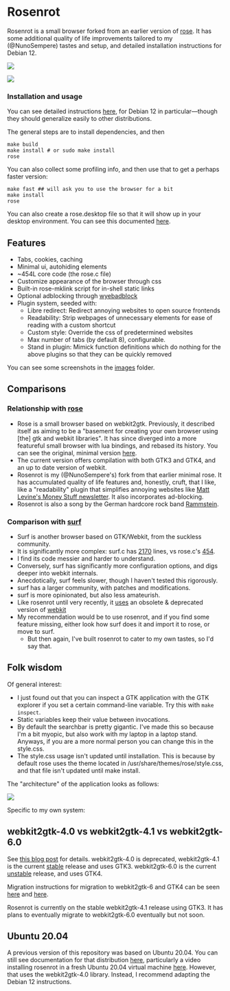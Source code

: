 # Rosenrot

Rosenrot is a small browser forked from an earlier version of [rose](https://github.com/mini-rose/rose). It has some additional quality of life improvements tailored to my (@NunoSempere) tastes and setup, and detailed installation instructions for Debian 12.

![](https://raw.githubusercontent.com/NunoSempere/rosenrot-browser/master/images/7-hello-world-search.png)

![](https://raw.githubusercontent.com/NunoSempere/rosenrot-browser/master/images/6-hello-world.png)

### Installation and usage

You can see detailed instructions [here](./user-scripts/debian-12/install-with-dependencies.sh), for Debian 12 in particular—though they should generalize easily to other distributions. 

The general steps are to install dependencies, and then

```
make build
make install # or sudo make install
rose
```

You can also collect some profiling info, and then use that to get a perhaps faster version:

```
make fast ## will ask you to use the browser for a bit
make install
rose
```

You can also create a rose.desktop file so that it will show up in your desktop environment. You can see this documented [here](./user-scripts/debian-12/install-with-dependencies.sh).

## Features

- Tabs, cookies, caching
- Minimal ui, autohiding elements
- ~454L core code (the rose.c file)
- Customize appearance of the browser through css
- Built-in rose-mklink script for in-shell static links
- Optional adblocking through [wyebadblock](https://github.com/jun7/wyebadblock)
- Plugin system, seeded with:
  - Libre redirect: Redirect annoying websites to open source frontends
  - Readability: Strip webpages of unnecessary elements for ease of reading with a custom shortcut
  - Custom style: Override the css of predetermined websites
  - Max number of tabs (by default 8), configurable.
  - Stand in plugin: Mimick function definitions which do nothing for the above plugins so that they can be quickly removed

You can see some screenshots in the [images](./images) folder.

## Comparisons 

### Relationship with [rose](https://github.com/mini-rose/rose)

- Rose is a small browser based on webkit2gtk. Previously, it described itself as aiming to be a "basement for creating your own browser using [the] gtk and webkit libraries". It has since diverged into a more featureful small browser with lua bindings, and rebased its history. You can see the original, minimal version [here](https://github.com/NunoSempere/rosenrot-browser/blob/a45d1c70f58586fed97df70650e5d066b73d0a0d/rose.c).
- The current version offers compilation with both GTK3 and GTK4, and an up to date version of webkit.
- Rosenrot is my (@NunoSempere's) fork from that earlier minimal rose. It has accumulated quality of life features and, honestly, cruft, that I like, like a "readability" plugin that simplifies annoying websites like [Matt Levine's Money Stuff newsletter](https://www.bloomberg.com/opinion/articles/2022-10-18/matt-levine-s-money-stuff-credit-suisse-was-a-reverse-meme-stock). It also incorporates ad-blocking.
- Rosenrot is also a song by the German hardcore rock band [Rammstein](https://www.youtube.com/watch?v=af59U2BRRAU).

### Comparison with [surf](https://git.suckless.org/surf/file/surf.c.html)

- Surf is another browser based on GTK/Webkit, from the suckless community. 
- It is significantly more complex: surf.c has [2170](https://git.suckless.org/surf/file/surf.c.html) lines, vs rose.c's [454](https://git.nunosempere.com/open.source/rosenrot/src/branch/master/rose.c).
- I find its code messier and harder to understand.
- Conversely, surf has significantly more configuration options, and digs deeper into webkit internals.
- Anecdotically, surf feels slower, though I haven't tested this rigorously.
- surf has a larger community, with patches and modifications.
- surf is more opinionated, but also less amateurish.
- Like rosenrot until very recently, it [uses](https://git.suckless.org/surf/file/config.mk.html#l15) an obsolete & deprecated version of [webkit](https://blogs.gnome.org/mcatanzaro/2023/03/21/webkitgtk-api-for-gtk-4-is-now-stable/)
- My recommendation would be to use rosenrot, and if you find some feature missing, either look how surf does it and import it to rose, or move to surf.
  - But then again, I've built rosenrot to cater to my own tastes, so I'd say that.

## Folk wisdom

Of general interest:

- I just found out that you can inspect a GTK application with the GTK explorer if you set a certain command-line variable. Try this with `make inspect`.
- Static variables keep their value between invocations.
- By default the searchbar is pretty gigantic. I've made this so because I'm a bit myopic, but also work with my laptop in a laptop stand. Anyways, if you are a more normal person you can change this in the style.css.
- The style.css usage isn't updated until installation. This is because by default rose uses the theme located in /usr/share/themes/rose/style.css, and that file isn't updated until make install.

The "architecture" of the application looks as follows:

![](https://raw.githubusercontent.com/NunoSempere/rosenrot-browser/master/images/0-architecture.png)

Specific to my own system:

## webkit2gtk-4.0 vs webkit2gtk-4.1 vs webkit2gtk-6.0

See [this blog post](https://blogs.gnome.org/mcatanzaro/2023/03/21/webkitgtk-api-for-gtk-4-is-now-stable/) for details. webkit2gtk-4.0  is deprecated, webkit2gtk-4.1 is the current [stable](https://webkitgtk.org/reference/webkit2gtk/stable/index.html) release and uses GTK3. webkit2gtk-6.0 is the current [unstable](https://webkitgtk.org/reference/webkitgtk/unstable/index.html) release, and uses GTK4.

Migration instructions for migration to webkit2gtk-6 and GTK4 can be seen [here](https://github.com/WebKit/WebKit/blob/ed1422596dce5ff012e64a38faf402ac1674fc7e/Source/WebKit/gtk/migrating-to-webkitgtk-6.0.md) and [here](https://docs.gtk.org/gtk4/migrating-3to4.html).

Rosenrot is currently on the stable webkit2gtk-4.1 release using GTK3. It has plans to eventually migrate to webkit2gtk-6.0 eventually but not soon.

## Ubuntu 20.04

A previous version of this repository was based on Ubuntu 20.04. You can still see documentation for that distribution [here](https://git.nunosempere.com/open.source/rosenrot/src/commit/8a1e0be30df52d5a21109297fd5bbc20efec1b3b), particularly a video installing rosenrot in a fresh Ubuntu 20.04 virtual machine [here](https://video.nunosempere.com/w/t3oAvJLPHTSAMViQ6zbwTV). However, that uses the webkit2gtk-4.0 library. Instead, I recommend adapting the Debian 12 instructions.

